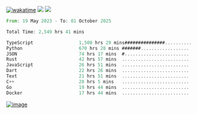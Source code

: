 [![wakatime](https://wakatime.com/badge/user/00eead22-fb14-4dd0-ab8a-3625cafbd50d.svg)](https://wakatime.com/@00eead22-fb14-4dd0-ab8a-3625cafbd50d)
![](https://komarev.com/ghpvc/?username=flatypus)
![](https://pixel.flatypus.me/flatypus?type=tracker)
<!--START_SECTION:waka-->

```rust
From: 19 May 2023 - To: 01 October 2025

Total Time: 2,549 hrs 41 mins

TypeScript                 1,500 hrs 29 mins###############..........   58.52 %
Python                     670 hrs 28 mins #######..................   26.15 %
JSON                       74 hrs 17 mins  #........................   02.90 %
Rust                       42 hrs 57 mins  .........................   01.68 %
JavaScript                 26 hrs 51 mins  .........................   01.05 %
Dart                       22 hrs 26 mins  .........................   00.87 %
Text                       21 hrs 51 mins  .........................   00.85 %
C++                        20 hrs 5 mins   .........................   00.78 %
Go                         19 hrs 44 mins  .........................   00.77 %
Docker                     17 hrs 44 mins  .........................   00.69 %
```

<!--END_SECTION:waka-->
[<img alt="image" src="https://github.com/flatypus/flatypus/assets/68029599/0a302dc1-501c-43a0-ae8d-37ec4817f3bd">](https://flatypus.me)

